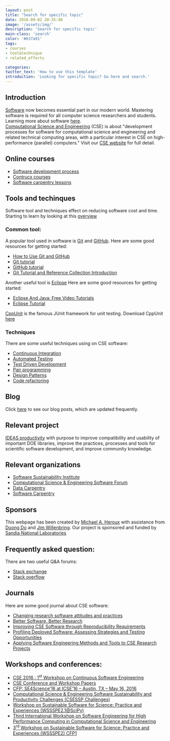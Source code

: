 ```yaml
---
layout: post
title: "Search for specific topic"
date: 2016-09-02 20:35:48
image: '/assets/img/'
description: 'Search for specific topic'
main-class: 'search'
color: '#637a91'
tags:
- courses
- tool&technique
- related_efforts 

categories:
twitter_text: 'How to use this template'
introduction: 'Looking for specific topic? Go here and search.'
---
```


## Introduction

[Software](https://en.wikipedia.org/wiki/Software) now becomes essential part in our modern world. 
Mastering software is required for all computer science researchers and students. 
Learning more about software [here](https://collegeville.github.io/Lex/index.html). <br>
[Computational Science and Engineering](https://en.wikipedia.org/wiki/Computational_engineering) (CSE)
is about "development processes for software for computational science and engineering and related technical computing areas, 
with a particular interest in CSE on high-performance (parallel) computers."
Visit our [CSE website](https://cse-software.org/) for full detail.


## Online courses

* [Software development process](https://www.udacity.com/course/software-development-process--ud805)<br>
* [Contrucx courses](http://ondemand.construx.com/catalog/)<br>
* [Software carpentry lessons](http://software-carpentry.org/lessons/)

## Tools and techinques

Software tool and techniques effect on reducing software cost and time.
Starting to learn by looking at this [overview](http://www.gao.gov/assets/200/192021.pdf) 

### Common tool:

A popular tool used in software is [Git](https://en.wikipedia.org/wiki/Git_(software)) and [GitHub](https://en.wikipedia.org/wiki/GitHub).
Here are some good resources for getting started: 

* [How to Use Git and GitHub](https://www.udacity.com/course/how-to-use-git-and-github--ud775)
* [Git tutorial](https://www.atlassian.com/git/tutorials/)
* [GitHub tutorial](https://guides.github.com/activities/hello-world/)
* [Git Tutorial and Reference Collection Introduction](https://ideas-productivity.org/resources/howtos/git-tutorial-and-reference-collection/)

Another useful tool is [Eclipse](https://eclipse.org/)
Here are some good resources for getting started:

* [Eclipse And Java: Free Video Tutorials](http://eclipsetutorial.sourceforge.net/totalbeginner.html)
* [Eclipse Tutorial](http://www.tutorialspoint.com/eclipse/)

[CppUnit](http://cppunit.sourceforge.net/doc/cvs/cppunit_cookbook.html) is the famous JUnit framework for unit testing.
Download CppUnit [here](https://sourceforge.net/projects/cppunit/)

### Techniques

There are some useful techniques using on CSE software:

* [Continuous Integration](https://www.thoughtworks.com/continuous-integration)
* [Automated Testing](https://smartbear.com/learn/automated-testing/)
* [Test Driven Development](http://agiledata.org/essays/tdd.html)
* [Pair programming](https://www.agilealliance.org/glossary/pairing/)
* [Design Patterns](http://www.tutorialspoint.com/design_pattern/design_pattern_overview.htm)
* [Code refactoring](https://www.csie.ntu.edu.tw/~r95004/Refactoring_improving_the_design_of_existing_code.pdf)

## Blog

Click [here](https://cse-software.github.io/blogs/) to see our blog posts, which are updated frequently. 

## Relevant project

[IDEAS productivity](https://ideas-productivity.org/resources/) with purpose to improve compatibility and usability 
of important DOE libraries, improve the practices, processes and tools for scientific software development, and improve community knowledge.

##  Relevant organizations 

 * [Software Sustainability Institute](https://www.software.ac.uk/) 
 * [Computational Science & Engineering Software Forum](https://cse-software.org/)
 * [Data Carpentry](http://www.datacarpentry.org/)
 * [Software Carpentry](https://software-carpentry.org/)

## Sponsors

This webpage has been created by [Michael A. Heroux](https://github.com/maherou) with assistance from
[Duong Do](https://github.com/duongdo27) and [Jim Willenbring](https://github.com/jwillenbring). 
Our project is sponsored and funded by [Sandia National Laboratories](http://www.sandia.gov/)

## Frequently asked question:

There are two useful Q&A forums:
 
 * [Stack exchange](http://scicomp.stackexchange.com/)
 * [Stack overflow](http://stackoverflow.com/search?tab=relevance&q=software)
 
## Journals

Here are some good journal about CSE software:

* [Changing research software attitudes and practices](https://www.software.ac.uk/software-sustainability-institute-changing-research-software-attitudes-and-practices)
* [Better Software, Better Research](https://www.software.ac.uk/resources/publications/better-software-better-research)
* [Improving CSE Software through Reproducibility Requirements](http://www.sandia.gov/~maherou/docs/HerouxSecseReproducibility.pdf)
* [Profiling Deployed Software: Assessing Strategies and Testing Opportunities](http://cse.unl.edu/~elbaum/papers/journals/TSE-deployed05.pdf)
* [Applying Software Engineering Methods and Tools to CSE Research Projects](http://ac.els-cdn.com/S1877050910001687/1-s2.0-S1877050910001687-main.pdf?_tid=2413702c-5ea4-11e6-aa99-00000aab0f02&acdnat=1470797155_ae500e279d8bc07bedc9981e8db597da)

## Workshops and conferences:

* [CSE 2016 : 1<sup>st</sup> Workshop on Continuous Software Engineering](http://www.wikicfp.com/cfp/servlet/event.showcfp?eventid=49629&copyownerid=83124)
* [CSE Conference and Workshop Papers](http://digitalcommons.unl.edu/cseconfwork/)
* [CFP: SE4Science’16 at ICSE’16 – Austin, TX – May 16, 2016](https://cse-software.org/cfp-se4science16/)
* [Computational Science & Engineering Software Sustainability and Productivity Challenges (CSESSP Challenges)](https://cse-software.org/computational-science-engineering-software-sustainability-and-productivity-challenges-csessp-challenges/)
* [Workshop on Sustainable Software for Science: Practice and Experiences (WSSSPE2.1@SciPy)](https://cse-software.org/workshop-on-sustainable-software-for-science-practice-and-experiences-wssspe2-1scipy/)
* [Third International Workshop on Software Engineering for High Performance Computing in Computational Science and Engineering](https://cse-software.org/third-international-workshop-on-software-engineering-for-high-performance-computing-in-computational-science-and-engineering/)
* [3<sup>rd</sup> Workshop on Sustainable Software for Science: Practice and Experiences (WSSSPE2) CFP1](https://cse-software.org/3rd-workshop-on-sustainable-software-for-science-practice-and-experiences-wssspe2-cfp1/)
